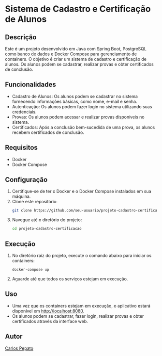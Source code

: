 # Sistema de Cadastro e Certificação de Alunos

## Descrição
Este é um projeto desenvolvido em Java com Spring Boot, PostgreSQL como banco de dados e Docker Compose para gerenciamento de containers. O objetivo é criar um sistema de cadastro e certificação de alunos. Os alunos podem se cadastrar, realizar provas e obter certificados de conclusão.

## Funcionalidades
- Cadastro de Alunos: Os alunos podem se cadastrar no sistema fornecendo informações básicas, como nome, e-mail e senha.
- Autenticação: Os alunos podem fazer login no sistema utilizando suas credenciais.
- Provas: Os alunos podem acessar e realizar provas disponíveis no sistema.
- Certificados: Após a conclusão bem-sucedida de uma prova, os alunos recebem certificados de conclusão.

## Requisitos
- Docker
- Docker Compose

## Configuração
1. Certifique-se de ter o Docker e o Docker Compose instalados em sua máquina.
2. Clone este repositório: 
    ```sh
    git clone https://github.com/seu-usuario/projeto-cadastro-certificacao.git
    ```
3. Navegue até o diretório do projeto:
    ```sh
    cd projeto-cadastro-certificacao
    ```

## Execução
1. No diretório raiz do projeto, execute o comando abaixo para iniciar os containers:
    ```sh
    docker-compose up
    ```
2. Aguarde até que todos os serviços estejam em execução.

## Uso
- Uma vez que os containers estejam em execução, o aplicativo estará disponível em [http://localhost:8080](http://localhost:8080).
- Os alunos podem se cadastrar, fazer login, realizar provas e obter certificados através da interface web.

## Autor
[Carlos Pepato](https://github.com/carlospepato)
